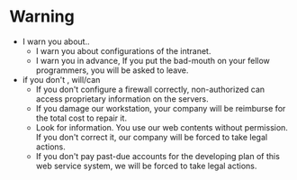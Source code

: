 # Warning

* I warn you about..
  * I warn you about configurations of the intranet.
  * I warn you in advance, If you put the bad-mouth on your fellow programmers, you will be asked to leave.
* if you don't , will/can
  * If you don't configure a firewall correctly, non-authorized can access proprietary information on the servers.
  * If you damage our workstation, your company will be reimburse for the total cost to repair it.
  * Look for information. You use our web contents without permission. If you don't correct it, our company will be forced to take legal actions.
  * If you don't pay past-due accounts for the developing plan of this web service system, we will be forced to take legal actions.
